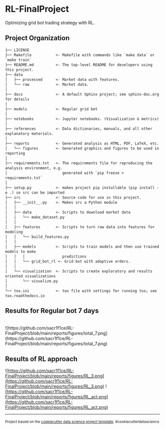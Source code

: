 RL-FinalProject
==============================

Optimizing grid bot trading strategy with RL.

Project Organization
------------

    ├── LICENSE
    ├── Makefile           <- Makefile with commands like `make data` or `make train`
    ├── README.md          <- The top-level README for developers using this project.
    ├── data
    │   ├── processed      <- Market data with features.
    │   └── raw            <- Market data.
    │
    ├── docs               <- A default Sphinx project; see sphinx-doc.org for details
    │
    ├── models             <- Regular grid bot
    │
    ├── notebooks          <- Jupyter notebooks. (Visualization & metrics)
    │
    ├── references         <- Data dictionaries, manuals, and all other explanatory materials.
    │
    ├── reports            <- Generated analysis as HTML, PDF, LaTeX, etc.
    │   └── figures        <- Generated graphics and figures to be used in reporting
    │
    ├── requirements.txt   <- The requirements file for reproducing the analysis environment, e.g.
    │                         generated with `pip freeze > requirements.txt`
    │
    ├── setup.py           <- makes project pip installable (pip install -e .) so src can be imported
    ├── src                <- Source code for use in this project.
    │   ├── __init__.py    <- Makes src a Python module
    │   │
    │   ├── data           <- Scripts to download market data
    │   │   └── make_dataset.py
    │   │
    │   ├── features       <- Scripts to turn raw data into features for modeling
    │   │   └── build_features.py
    │   │
    │   ├── models         <- Scripts to train models and then use trained models to make
    │   │   │                 predictions
    │   │   └── grid_bot_rl <- Grid bot with adaptive orders.
    │   │
    │   └── visualization  <- Scripts to create exploratory and results oriented visualizations
    │       └── visualize.py
    │
    └── tox.ini            <- tox file with settings for running tox; see tox.readthedocs.io





Results for Regular bot 7 days
------------
<br>
![https://github.com/sacr1f1ce/RL-FinalProject/blob/main/reports/figures/total_7.png](https://github.com/sacr1f1ce/RL-FinalProject/blob/main/reports/figures/total_7.png)

Results of RL approach
------------
![https://github.com/sacr1f1ce/RL-FinalProject/blob/main/reports/figures/RL_3.png](https://github.com/sacr1f1ce/RL-FinalProject/blob/main/reports/figures/RL_3.png)
![https://github.com/sacr1f1ce/RL-FinalProject/blob/main/reports/figures/RL_act.png](https://github.com/sacr1f1ce/RL-FinalProject/blob/main/reports/figures/RL_act.png)

--------

<p><small>Project based on the <a target="_blank" href="https://drivendata.github.io/cookiecutter-data-science/">cookiecutter data science project template</a>. #cookiecutterdatascience</small></p>
